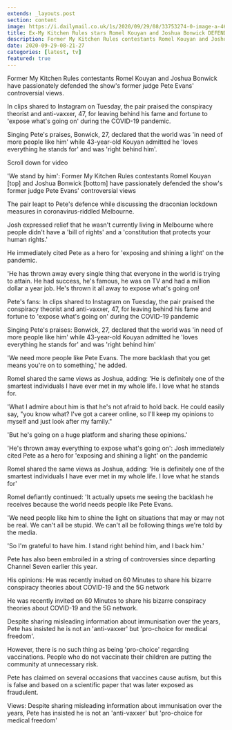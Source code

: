 ```yaml
---
extends: _layouts.post
section: content
image: https://i.dailymail.co.uk/1s/2020/09/29/08/33753274-0-image-a-46_1601363177493.jpg 
title: Ex-My Kitchen Rules stars Romel Kouyan and Joshua Bonwick DEFEND Pete Evans views 
description: Former My Kitchen Rules contestants Romel Kouyan and Joshua Bonwick have passionately defended the shows former judge Pete Evans controversial views. 
date: 2020-09-29-08-21-27 
categories: [latest, tv] 
featured: true 
--- 
```

Former My Kitchen Rules contestants Romel Kouyan and Joshua Bonwick have passionately defended the show's former judge Pete Evans' controversial views.

In clips shared to Instagram on Tuesday, the pair praised the conspiracy theorist and anti-vaxxer, 47, for leaving behind his fame and fortune to 'expose what's going on' during the COVID-19 pandemic.

Singing Pete's praises, Bonwick, 27, declared that the world was 'in need of more people like him' while 43-year-old Kouyan admitted he 'loves everything he stands for' and was 'right behind him'.

Scroll down for video 

'We stand by him': Former My Kitchen Rules contestants Romel Kouyan [top] and Joshua Bonwick [bottom] have passionately defended the show's former judge Pete Evans' controversial views

The pair leapt to Pete's defence while discussing the draconian lockdown measures in coronavirus-riddled Melbourne.

Josh expressed relief that he wasn't currently living in Melbourne where people didn't have a 'bill of rights' and a 'constitution that protects your human rights.'

He immediately cited Pete as a hero for 'exposing and shining a light' on the pandemic.

'He has thrown away every single thing that everyone in the world is trying to attain. He had success, he's famous, he was on TV and had a million dollar a year job. He's thrown it all away to expose what's going on!

Pete's fans: In clips shared to Instagram on Tuesday, the pair praised the conspiracy theorist and anti-vaxxer, 47, for leaving behind his fame and fortune to 'expose what's going on' during the COVID-19 pandemic

Singing Pete's praises: Bonwick, 27, declared that the world was 'in need of more people like him' while 43-year-old Kouyan admitted he 'loves everything he stands for' and was 'right behind him'

'We need more people like Pete Evans. The more backlash that you get means you're on to something,' he added.

Romel shared the same views as Joshua, adding: 'He is definitely one of the smartest individuals I have ever met in my whole life. I love what he stands for.

'What I admire about him is that he's not afraid to hold back. He could easily say, "you know what? I've got a career online, so I'll keep my opinions to myself and just look after my family."

'But he's going on a huge platform and sharing these opinions.'

'He's thrown away everything to expose what's going on': Josh immediately cited Pete as a hero for 'exposing and shining a light' on the pandemic

Romel shared the same views as Joshua, adding: 'He is definitely one of the smartest individuals I have ever met in my whole life. I love what he stands for'

Romel defiantly continued: 'It actually upsets me seeing the backlash he receives because the world needs people like Pete Evans.

'We need people like him to shine the light on situations that may or may not be real. We can't all be stupid. We can't all be following things we're told by the media.

'So I'm grateful to have him. I stand right behind him, and I back him.'

Pete has also been embroiled in a string of controversies since departing Channel Seven earlier this year.

His opinions: He was recently invited on 60 Minutes to share his bizarre conspiracy theories about COVID-19 and the 5G network

He was recently invited on 60 Minutes to share his bizarre conspiracy theories about COVID-19 and the 5G network.

Despite sharing misleading information about immunisation over the years, Pete has insisted he is not an 'anti-vaxxer' but 'pro-choice for medical freedom'.

However, there is no such thing as being 'pro-choice' regarding vaccinations. People who do not vaccinate their children are putting the community at unnecessary risk.

Pete has claimed on several occasions that vaccines cause autism, but this is false and based on a scientific paper that was later exposed as fraudulent.

Views: Despite sharing misleading information about immunisation over the years, Pete has insisted he is not an 'anti-vaxxer' but 'pro-choice for medical freedom'


